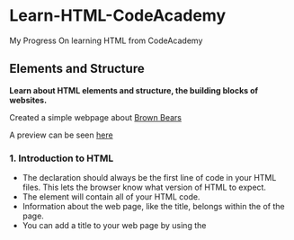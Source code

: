 # ****Learn-HTML-CodeAcademy****
My Progress On learning HTML from CodeAcademy


## Elements and Structure
__Learn about HTML elements and structure, the building blocks of websites.__

Created a simple webpage about [Brown Bears](https://github.com/kai-ion/Learn-HTML-CodeAcademy/tree/master/Brown%20Bears)

A preview can be seen [here](https://htmlpreview.github.io/?https://github.com/kai-ion/Learn-HTML-CodeAcademy/blob/master/Brown%20Bears/index.html)
  ### 1. Introduction to HTML
  - The <!DOCTYPE html> declaration should always be the first line of code in your HTML files. This lets the browser know what version of HTML to expect.
- The <html> element will contain all of your HTML code.
- Information about the web page, like the title, belongs within the <head> of the page.
- You can add a title to your web page by using the <title> element, inside of the head.
A webpage’s title appears in a browser’s tab.
Anchor tags (<a>) are used to link to internal pages, external pages or content on the same page.
You can create sections on a webpage and jump to them using <a> tags and adding ids to the elements you wish to jump to.
Whitespace between HTML elements helps make code easier to read while not changing how elements appear in the browser.
Indentation also helps make code easier to read. It makes parent-child relationships visible.
Comments are written in HTML using the following syntax: <!-- comment -->.
  ### 2. HTML Document Standards
